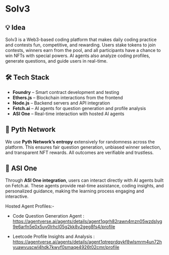 # Solv3  

## 💡 Idea  
Solv3 is a Web3-based coding platform that makes daily coding practice and contests fun, competitive, and rewarding. Users stake tokens to join contests, winners earn from the pool, and all participants have a chance to win NFTs with special powers. AI agents also analyze coding profiles, generate questions, and guide users in real-time.  

## 🛠 Tech Stack  
- **Foundry** – Smart contract development and testing  
- **Ethers.js** – Blockchain interactions from the frontend  
- **Node.js** – Backend servers and API integration  
- **Fetch.ai** – AI agents for question generation and profile analysis  
- **ASI One** – Real-time interaction with hosted AI agents  

## 🔑 Pyth Network  
We use **Pyth Network’s entropy** extensively for randomness across the platform. This ensures fair question generation, unbiased winner selection, and transparent NFT rewards. All outcomes are verifiable and trustless.  

## 🤖 ASI One  
Through **ASI One integration**, users can interact directly with AI agents built on Fetch.ai. These agents provide real-time assistance, coding insights, and personalized guidance, making the learning process engaging and interactive.  

Hosted Agent Profiles:-
- Code Question Generation Agent : https://agentverse.ai/agents/details/agent1qgrh82rawn4mzn05wzdslyg9e6arfn5e0x5uy0lrhcl05g2kk8v2geg8fs4/profile

- Leetcode Profile Insights and Analysis : https://agentverse.ai/agents/details/agent1qtreprdqvkf8wlsmrm4un72hyuawvuscwl4hdk7kwyf0smaqe4926t02cmr/profile
